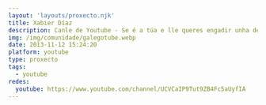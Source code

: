```yaml
---
layout: 'layouts/proxecto.njk'
title: Xabier Díaz
description: Canle de Youtube - Se é a túa e lle queres engadir unha descripción e etiquetas, ponte en contacto con nós.
img: /img/comunidade/galegotube.webp
date: 2013-11-12 15:24:20
platform: youtube
type: proxecto
tags:
  - youtube
redes:
  youtube: https://www.youtube.com/channel/UCVCaIP9Tut9ZB4Fc5aUyfIA
---
```


